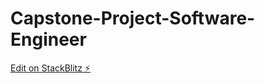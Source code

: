 # Capstone-Project-Software-Engineer

[Edit on StackBlitz ⚡️](https://stackblitz.com/edit/web-platform-zhfp7n)
